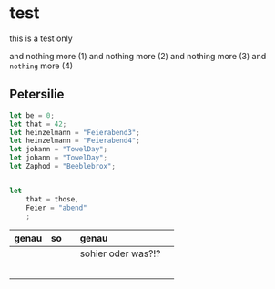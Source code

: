 # test

this is a test only

and nothing more (1) and nothing more (2) and nothing more (3) and
`nothing` more (4)

## Petersilie

```javascript
let be = 0;
let that = 42;
let heinzelmann = "Feierabend3";
let heinzelmann = "Feierabend4";
let johann = "TowelDay";
let johann = "TowelDay";
let Zaphod = "Beeblebrox";
```

```javascript

let
    that = those,
    Feier = "abend"
    ;

```


| genau | so |   | genau              |   |
|:------|:---|:--|:-------------------|:--|
|       |    |   | sohier oder was?!? |   |
|       |    |   |                    |   |
|       |    |   |                    |   |
|       |    |   |                    |   |
|       |    |   |                    |   |
|       |    |   |                    |   |

